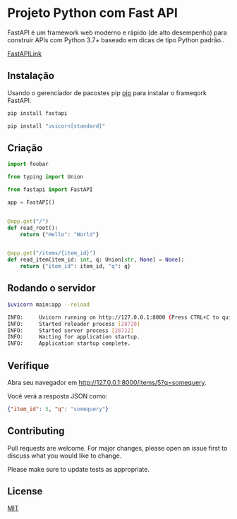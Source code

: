 
# Projeto Python com Fast API

FastAPI é um framework web moderno e rápido (de alto desempenho) para construir APIs com Python 3.7+ baseado em dicas de tipo Python padrão..

[FastAPILink](https://fastapi.tiangolo.com/)

## Instalação

Usando o gerenciador de pacostes pip [pip](https://pip.pypa.io/en/stable/) para instalar o frameqork FastAPI.

```bash
pip install fastapi
```
```bash
pip install "uvicorn[standard]"
```

## Criação

```python
import foobar

from typing import Union

from fastapi import FastAPI

app = FastAPI()


@app.get("/")
def read_root():
    return {"Hello": "World"}


@app.get("/items/{item_id}")
def read_item(item_id: int, q: Union[str, None] = None):
    return {"item_id": item_id, "q": q}
```

## Rodando o servidor

```bash
$uvicorn main:app --reload

INFO:     Uvicorn running on http://127.0.0.1:8000 (Press CTRL+C to quit)
INFO:     Started reloader process [28720]
INFO:     Started server process [28722]
INFO:     Waiting for application startup.
INFO:     Application startup complete.
```

## Verifique
Abra seu navegador em http://127.0.0.1:8000/items/5?q=somequery.

Você verá a resposta JSON como:
```Json
{"item_id": 5, "q": "somequery"}
```

## Contributing
Pull requests are welcome. For major changes, please open an issue first to discuss what you would like to change.

Please make sure to update tests as appropriate.

## License
[MIT](https://choosealicense.com/licenses/mit/)
